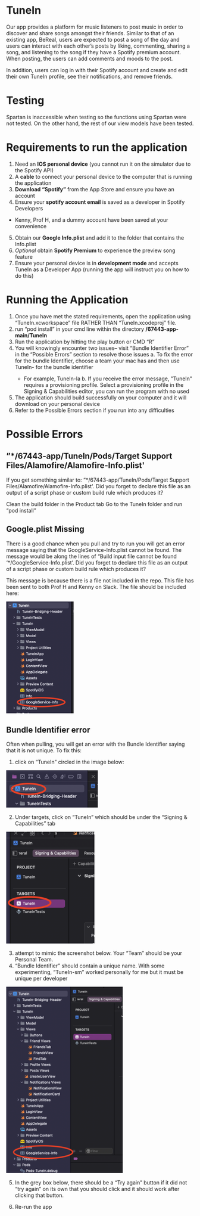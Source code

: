 # TuneIn
Our app provides a platform for music listeners to post music in order to discover and share songs amongst their friends. Similar to that of an existing app, BeReal, users are expected to post a song of the day and users can interact with each other’s posts by liking, commenting, sharing a song, and listening to the song if they have a Spotify premium account. When posting, the users can add comments and moods to the post.

In addition, users can log in with their Spotify account and create and edit their own TuneIn profile, see their notifications, and remove friends. 

# Testing
Spartan is inaccessible when testing so the functions using Spartan were not tested. On the other hand, the rest of our view models have been tested.

# Requirements to run the application
1. Need an **IOS personal device** (you cannot run it on the simulator due to the Spotify API)
2. A **cable** to connect your personal device to the computer that is running the application
3. **Download “Spotify”** from the App Store and ensure you have an account
4. Ensure your **spotify account email** is saved as a developer in Spotify Developers 
* Kenny, Prof H, and a dummy account have been saved at your convenience
5. Obtain our **Google Info.plist** and add it to the folder that contains the Info.plist
6. *Optional* obtain **Spotify Premium** to experience the preview song feature
7. Ensure your personal device is in **development mode** and accepts TuneIn as a Developer App (running the app will instruct you on how to do this)

# Running the Application
1. Once you have met the stated requirements, open the application using “TuneIn.xcworkspace” file RATHER THAN “TuneIn.xcodeproj” file.
2. run “pod install” in your cmd line within the directory **/67443-app-main/TuneIn**
3. Run the application by hitting the play button or CMD “R” 
4. You will knowingly encounter two issues– visit “Bundle Identifier Error” in the “Possible Errors” section to resolve those issues
    a. To fix the error for the bundle Identifier, choose a team your mac has and then use TuneIn-<initials> for the bundle identifier
      - For example, TuneIn-la
    b. If you receive the error message, "TuneIn" requires a provisioning profile. Select a provisioning profile in the Signing & Capabilities editor, you can run the program with no used 
5. The application should build successfully on your computer and it will download on your personal device 
6. Refer to the Possible Errors section if you run into any difficulties

# Possible Errors 
## ”*/67443-app/TuneIn/Pods/Target Support Files/Alamofire/Alamofire-Info.plist'
If you get something similar to: ”*/67443-app/TuneIn/Pods/Target Support Files/Alamofire/Alamofire-Info.plist'. Did you forget to declare this file as an output of a script phase or custom build rule which produces it?

Clean the build folder in the Product tab
Go to the TuneIn folder and run “pod install” 

## Google.plist Missing
There is a good chance when you pull and try to run you will get an error message saying that the GoogleService-Info.plist cannot be found. The message would be along the lines of “Build input file cannot be found ‘*/GoogleService-Info.plist’. Did you forget to declare this file as an output of a script phase or custom build rule which produces it?

This message is because there is a file not included in the repo. This file has been sent to both Prof H and Kenny on Slack. The file should be included here:

<img src="image1.png" height="300"/>

## Bundle Identifier error
Often when pulling, you will get an error with the Bundle Identifier saying that it is not unique. To fix this: 

1) click on “TuneIn” circled in the image below:

<img src="image2.png" height="100"/>

2) Under targets, click on “TuneIn” which should be under the “Signing & Capabilities” tab

<img src="image3.png" height="300"/>

3) attempt to mimic the screenshot below. Your “Team” should be your Personal Team.
4) “Bundle Identifier” should contain a unique name. With some experimenting, “TuneIn-sm” worked personally for me but it must be unique per developer  

<img src="image4.png" height="500"/>

5) In the grey box below, there should be a “Try again” button if it did not “try again” on its own that you should click and it should work after clicking that button. 

6) Re-run the app
